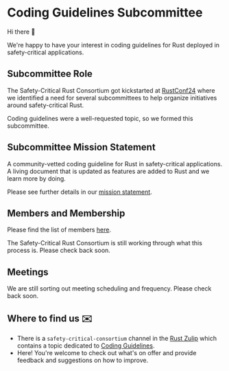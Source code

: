 # Coding Guidelines Subcommittee

Hi there 👋

We're happy to have your interest in coding guidelines for Rust deployed in safety-critical applications.

## Subcommittee Role

The Safety-Critical Rust Consortium got kickstarted at [RustConf24](https://rustconf.com/) where we identified a need for several subcommittees to help organize initiatives around safety-critical Rust.

Coding guidelines were a well-requested topic, so we formed this subcommittee.

## Subcommittee Mission Statement

A community-vetted coding guideline for Rust in safety-critical applications. A living document that is updated as features are added to Rust and we learn more by doing.

Please see further details in our [mission statement](mission-statement.md).

## Members and Membership

Please find the list of members [here](members.md).

The Safety-Critical Rust Consortium is still working through what this process is. Please check back soon.

## Meetings

We are still sorting out meeting scheduling and frequency. Please check back soon.

## Where to find us ✉️

* There is a `safety-critical-consortium` channel in the [Rust Zulip](https://rust-lang.zulipchat.com/) which contains a topic dedicated to [Coding Guidelines](https://rust-lang.zulipchat.com/#narrow/stream/445688-safety-critical-consortium/topic/Coding.20Guidelines).
* Here! You're welcome to check out what's on offer and provide feedback and suggestions on how to improve.

